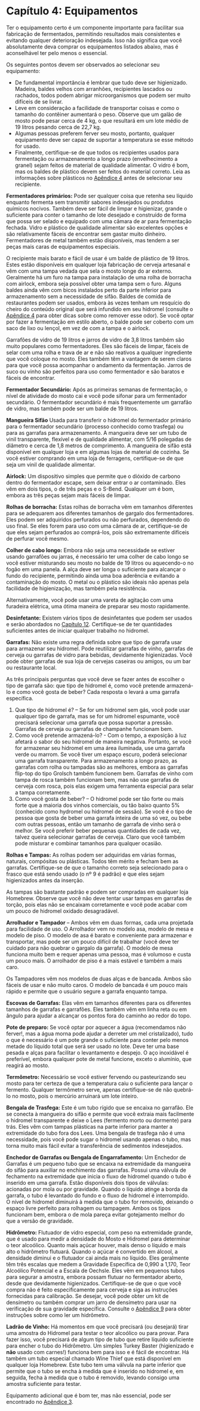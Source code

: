# Capítulo 4: Equipamentos

Ter o equipamento certo é um componente importante para facilitar sua fabricação de fermentados, permitindo resultados mais consistentes e evitando qualquer deterioração indesejada. Isso não significa que você absolutamente deva comprar os equipamentos listados abaixo, mas é aconselhável ter pelo menos o essencial.

Os seguintes pontos devem ser observados ao selecionar seu equipamento:

- De fundamental importância é lembrar que tudo deve ser higienizado. Madeira, baldes velhos com arranhões, recipientes lascados ou rachados, todos podem abrigar microorganismos que podem ser muito difíceis de se livrar.
- Leve em consideração a facilidade de transportar coisas e como o tamanho do contêiner aumentará o peso. Observe que um galão de mosto pode pesar cerca de 4 kg, o que resultará em um lote médio de 19 litros pesando cerca de 22,7 kg.
- Algumas pessoas preferem ferver seu mosto, portanto, qualquer equipamento deve ser capaz de suportar a temperatura se esse método for usado.
- Finalmente, certifique-se de que todos os recipientes usados para fermentação ou armazenamento a longo prazo (envelhecimento a granel) sejam feitos de material de qualidade alimentar. O vidro é bom, mas os baldes de plástico devem ser feitos do material correto. Leia as informações sobre plásticos no [Apêndice 4](../appendix/4-plastics.md) antes de selecionar seu recipiente.

**Fermentadores primários:** Pode ser qualquer coisa que retenha seu líquido enquanto fermenta sem transmitir sabores indesejados ou produtos químicos nocivos. Também deve ser fácil de limpar e higienizar, grande o suficiente para conter o tamanho de lote desejado e construído de forma que possa ser selado e equipado com uma câmara de ar para fermentação fechada. Vidro e plástico de qualidade alimentar são excelentes opções e são relativamente fáceis de encontrar sem gastar muito dinheiro. Fermentadores de metal também estão disponíveis, mas tendem a ser peças mais caras de equipamentos especiais.

O recipiente mais barato e fácil de usar é um balde de plástico de 19 litros. Estes estão disponíveis em qualquer loja fabricação de cerveja artesanal e vêm com uma tampa vedada que sela o mosto longe do ar externo. Geralmente há um furo na tampa para instalação de uma rolha de borracha com airlock, embora seja possível obter uma tampa sem o furo. Alguns baldes ainda vêm com bicos instalados perto da parte inferior para armazenamento sem a necessidade de sifão. Baldes de comida de restaurantes podem ser usados, embora às vezes tenham um resquício do cheiro do conteúdo original que será infundido em seu hidromel (consulte o [Apêndice 4](../appendix/4-plastics.md) para obter dicas sobre como remover esse odor). Se você optar por fazer a fermentação em estilo aberto, o balde pode ser coberto com um saco de lixo ou lençol, em vez de com a tampa e o airlock.

Garrafões de vidro de 19 litros e jarros de vidro de 3,8 litros também são muito populares como fermentadores. Eles são fáceis de limpar, fáceis de selar com uma rolha e trava de ar e não são reativos a qualquer ingrediente que você coloque no mosto. Eles também têm a vantagem de serem claros para que você possa acompanhar o andamento da fermentação. Jarros de suco ou vinho são perfeitos para uso como fermentador e são baratos e fáceis de encontrar.

**Fermentador Secundário:** Após as primeiras semanas de fermentação, o nível de atividade do mosto cai e você pode sifonar para um fermentador secundário. O fermentador secundário é mais frequentemente um garrafão de vidro, mas também pode ser um balde de 19 litros.

**Mangueira Sifão** Usada para transferir o hidromel do fermentador primário para o fermentador secundário (processo conhecido como trasfega) ou para as garrafas para armazenamento. A mangueira deve ser um tubo de vinil transparente, flexível e de qualidade alimentar, com 5/16 polegadas de diâmetro e cerca de 1,8 metros de comprimento. A mangueira de sifão está disponível em qualquer loja e em algumas lojas de material de cozinha. Se você estiver comprando em uma loja de ferragens, certifique-se de que seja um vinil de qualidade alimentar.

**Airlock:** Um dispositivo simples que permite que o dióxido de carbono dentro do fermentador escape, sem deixar entrar o ar contaminado. Eles vêm em dois tipos, o de três peças e o S-Bend. Qualquer um é bom, embora as três peças sejam mais fáceis de limpar.

**Rolhas de borracha:** Estas rolhas de borracha vêm em tamanhos diferentes para se adequarem aos diferentes tamanhos de gargalo dos fermentadores. Eles podem ser adquiridos perfurados ou não perfurados, dependendo do uso final. Se eles forem para uso com uma câmara de ar, certifique-se de que eles sejam perfurados ao comprá-los, pois são extremamente difíceis de perfurar você mesmo.

**Colher de cabo longo:** Embora não seja uma necessidade se estiver usando garrafões ou jarras, é necessário ter uma colher de cabo longo se você estiver misturando seu mosto no balde de 19 litros ou aquecendo-o no fogão em uma panela. A alça deve ser longa o suficiente para alcançar o fundo do recipiente, permitindo ainda uma boa aderência e evitando a contaminação do mosto. O metal ou o plástico são ideais não apenas pela facilidade de higienização, mas também pela resistência.

Alternativamente, você pode usar uma vareta de agitação com uma furadeira elétrica, uma ótima maneira de preparar seu mosto rapidamente.

**Desinfetante:** Existem vários tipos de desinfetantes que podem ser usados e serão abordados no [Capítulo 12](12-sanitation.md). Certifique-se de ter quantidades suficientes antes de iniciar qualquer trabalho no hidromel.

**Garrafas:** Não existe uma regra definida sobre que tipo de garrafa usar para armazenar seu hidromel. Pode reutilizar garrafas de vinho, garrafas de cerveja ou garrafas de vidro para bebidas, devidamente higienizadas. Você pode obter garrafas de sua loja de cervejas caseiras ou amigos, ou um bar ou restaurante local.

As três principais perguntas que você deve se fazer antes de escolher o tipo de garrafa são: que tipo de hidromel é, como você pretende armazená-lo e como você gosta de beber? Cada resposta o levará a uma garrafa específica.

1. Que tipo de hidromel é? – Se for um hidromel sem gás, você pode usar qualquer tipo de garrafa, mas se for um hidromel espumante, você precisará selecionar uma garrafa que possa suportar a pressão. Garrafas de cerveja ou garrafas de champanhe funcionam bem.
2. Como você pretende armazená-lo? - Com o tempo, a exposição à luz afetará o sabor do seu hidromel de maneira negativa. Portanto, se você for armazenar seu hidromel em uma área iluminada, use uma garrafa verde ou marrom. Se você tiver um espaço escuro, poderá selecionar uma garrafa transparente. Para armazenamento a longo prazo, as garrafas com rolha ou tampadas são as melhores, embora as garrafas flip-top do tipo Grolsch também funcionem bem. Garrafas de vinho com tampa de rosca também funcionam bem, mas não use garrafas de cerveja com rosca, pois elas exigem uma ferramenta especial para selar a tampa corretamente.
3. Como você gosta de beber? – O hidromel pode ser tão forte ou mais forte que a maioria dos vinhos comerciais, ou tão baixo quanto 5% (conhecido como hydromel ou hidromel de sessão). Se você é o tipo de pessoa que gosta de beber uma garrafa inteira de uma só vez, ou bebe com outras pessoas, então um tamanho de garrafa de vinho será o melhor. Se você preferir beber pequenas quantidades de cada vez, talvez queira selecionar garrafas de cerveja. Claro que você também pode misturar e combinar tamanhos para qualquer ocasião.

**Rolhas e Tampas:** As rolhas podem ser adquiridas em várias formas, naturais, compósitas ou plásticas. Todos têm mérito e fecham bem as garrafas. Certifique-se de que o tamanho correto seja selecionado para o frasco que está sendo usado (o nº 9 é padrão) e que eles sejam higienizados antes da inserção.

As tampas são bastante padrão e podem ser compradas em qualquer loja Homebrew. Observe que você não deve tentar usar tampas em garrafas de torção, pois elas não se encaixam corretamente e você pode acabar com um pouco de hidromel oxidado desagradável.

**Arrolhador e Tampador** – Ambos vêm em duas formas, cada uma projetada para facilidade de uso. O Arrolhador vem no modelo asa, modelo de mesa e modelo de piso. O modelo de asa é barato e conveniente para armazenar e transportar, mas pode ser um pouco difícil de trabalhar (você deve ter cuidado para não quebrar o gargalo da garrafa). O modelo de mesa funciona muito bem e requer apenas uma pessoa, mas é volumoso e custa um pouco mais. O arrolhador de piso é a mais estável e também a mais caro.

Os Tampadores vêm nos modelos de duas alças e de bancada. Ambos são fáceis de usar e não muito caros. O modelo de bancada é um pouco mais rápido e permite que o usuário segure a garrafa enquanto tampa.

**Escovas de Garrafas:** Elas vêm em tamanhos diferentes para os diferentes tamanhos de garrafas e garrafões. Eles também vêm em linha reta ou em ângulo para ajudar a alcançar os pontos fora do caminho ao redor do topo.

**Pote de preparo:** Se você optar por aquecer a água (recomendamos não ferver!, mas a água morna pode ajudar a derreter um mel cristalizado), tudo o que é necessário é um pote grande o suficiente para conter pelo menos metade do líquido total que será ser usado no lote. Deve ter uma base pesada e alças para facilitar o levantamento e despejo. O aço inoxidável é preferível, embora qualquer pote de metal funcione, exceto o alumínio, que reagirá ao mosto.

**Termômetro:** Necessário se você estiver fervendo ou pasteurizando seu mosto para ter certeza de que a temperatura caiu o suficiente para lançar o fermento. Qualquer termômetro serve, apenas certifique-se de não quebrá-lo no mosto, pois o mercúrio arruinará um lote inteiro.

**Bengala de Trasfega:** Este é um tubo rígido que se encaixa no garrafão. Ele se conecta à mangueira do sifão e permite que você extraia mais facilmente o hidromel transparente e deixe o Lees (fermento morto ou dormente) para trás. Eles vêm com tampas plásticas na parte inferior para manter a extremidade do tubo fora dos Lees. Uma bengala de trasfega não é uma necessidade, pois você pode sugar o hidromel usando apenas o tubo, mas torna muito mais fácil evitar a transferência de sedimentos indesejados.

**Enchedor de Garrafas ou Bengala de Engarrafamento:** Um Enchedor de Garrafas é um pequeno tubo que se encaixa na extremidade da mangueira do sifão para auxiliar no enchimento das garrafas. Possui uma válvula de fechamento na extremidade que inicia o fluxo de hidromel quando o tubo é inserido em uma garrafa. Estão disponíveis dois tipos de válvulas: acionadas por mola ou por gravidade. Quando o líquido atinge a borda da garrafa, o tubo é levantado do fundo e o fluxo de hidromel é interrompido. O nível de hidromel diminuirá à medida que o tubo for removido, deixando o espaço livre perfeito para rolhagem ou tampagem. Ambos os tipos funcionam bem, embora o de mola pareça evitar gotejamento melhor do que a versão de gravidade.

**Hidrômetro:** Flutuador de vidro especial, com peso na extremidade grande, que é usado para medir a densidade do Mosto e Hidromel para determinar o teor alcoólico. Quanto mais açúcar houver, mais denso o líquido e mais alto o hidrômetro flutuará. Quando o açúcar é convertido em álcool, a densidade diminui e o flutuador cai ainda mais no líquido. Eles geralmente têm três escalas que medem a Gravidade Específica de 0,990 a 1,170, Teor Alcoólico Potencial e a Escala de Oechsle. Eles vêm em pequenos tubos para segurar a amostra, embora possam flutuar no fermentador aberto, desde que devidamente higienizados. Certifique-se de que o que você compra não é feito especificamente para cerveja e siga as instruções fornecidas para calibração. Se desejar, você pode obter um kit de densímetro ou também comprar um jarro de densímetro para usar na verificação de sua gravidade específica. Consulte o [Apêndice 9](../appendix/9-how-to-read-a-hydrometer.md) para obter instruções sobre como ler um hidrômetro.

**Ladrão de Vinho:** Há momentos em que você precisará (ou desejará) tirar uma amostra do Hidromel para testar o teor alcoólico ou para provar. Para fazer isso, você precisará de algum tipo de tubo que retire líquido suficiente para encher o tubo do Hidrômetro. Um simples Turkey Baster (higienizado e **não** usado com carnes!) funciona bem para isso e é fácil de encontrar. Há também um tubo especial chamado Wine Thief que está disponível em qualquer loja Homebrew. Este tubo tem uma válvula na parte inferior que permite que o tubo se encha à medida que é inserido no hidromel e, em seguida, fecha à medida que o tubo é removido, levando consigo uma amostra suficiente para testar.

Equipamento adicional que é bom ter, mas não essencial, pode ser encontrado no [Apêndice 3](../appendix/3-additional-equipment.md).